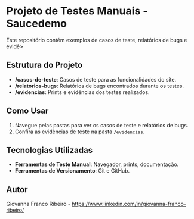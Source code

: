# Projeto de Testes Manuais - Saucedemo

Este repositório contém exemplos de casos de teste, relatórios de bugs e evidê>

## Estrutura do Projeto

- **/casos-de-teste**: Casos de teste para as funcionalidades do site.
- **/relatorios-bugs**: Relatórios de bugs encontrados durante os testes.
- **/evidencias**: Prints e evidências dos testes realizados.

## Como Usar

1. Navegue pelas pastas para ver os casos de teste e relatórios de bugs.
2. Confira as evidências de teste na pasta `/evidencias`.

## Tecnologias Utilizadas

- **Ferramentas de Teste Manual**: Navegador, prints, documentação.
- **Ferramentas de Versionamento**: Git e GitHub.

## Autor

Giovanna Franco Ribeiro - https://www.linkedin.com/in/giovanna-franco-ribeiro/
